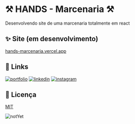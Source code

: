 # ⚒ HANDS - Marcenaria ⚒

Desenvolvendo site de uma marcenaria totalmente em react

## ✨ Site (em desenvolvimento)

[hands-marcenaria.vercel.app](https://hands-marcenaria.vercel.app/)

## 🔗 Links

[![portfolio](https://img.shields.io/badge/my_portfolio-000?style=for-the-badge&logo=github&logoColor=white)](https://github.com/caiolf)
[![linkedin](https://img.shields.io/badge/linkedin-0A66C2?style=for-the-badge&logo=linkedin&logoColor=white)](https://www.linkedin.com/ciaolf)
[![instagram](https://img.shields.io/badge/instagram-E4405F?style=for-the-badge&logo=instagram&logoColor=white)](https://www.instagram.com/caio.lferraresi/)

## 📜 Licença

[MIT](https://choosealicense.com/licenses/mit/)

![notYet](https://media3.giphy.com/media/xUA7bdpLxQhsSQdyog/giphy.gif?cid=790b761193b8e741966e397436cbbbfbd8cd359850108e39&rid=giphy.gif&ct=g)
